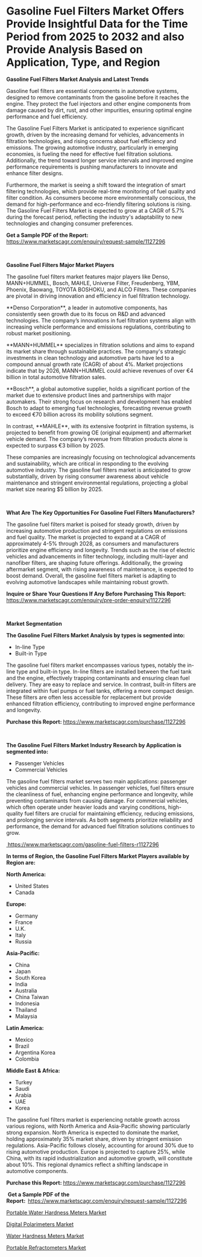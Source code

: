 <p><h1>Gasoline Fuel Filters Market Offers Provide Insightful Data for the Time Period from 2025 to 2032 and also Provide Analysis Based on Application, Type, and Region</h1></p><p><strong>Gasoline Fuel Filters Market Analysis and Latest Trends</strong></p>
<p><p>Gasoline fuel filters are essential components in automotive systems, designed to remove contaminants from the gasoline before it reaches the engine. They protect the fuel injectors and other engine components from damage caused by dirt, rust, and other impurities, ensuring optimal engine performance and fuel efficiency.</p><p>The Gasoline Fuel Filters Market is anticipated to experience significant growth, driven by the increasing demand for vehicles, advancements in filtration technologies, and rising concerns about fuel efficiency and emissions. The growing automotive industry, particularly in emerging economies, is fueling the need for effective fuel filtration solutions. Additionally, the trend toward longer service intervals and improved engine performance requirements is pushing manufacturers to innovate and enhance filter designs.</p><p>Furthermore, the market is seeing a shift toward the integration of smart filtering technologies, which provide real-time monitoring of fuel quality and filter condition. As consumers become more environmentally conscious, the demand for high-performance and eco-friendly filtering solutions is rising. The Gasoline Fuel Filters Market is expected to grow at a CAGR of 5.7% during the forecast period, reflecting the industry's adaptability to new technologies and changing consumer preferences.</p></p>
<p><strong>Get a Sample PDF of the Report:&nbsp;</strong> <a href="https://www.marketscagr.com/enquiry/request-sample/1127296?utm_campaign=1879&utm_medium=2&utm_source=Github&utm_content=ia&utm_term=11042025&utm_id=gasoline-fuel-filters">https://www.marketscagr.com/enquiry/request-sample/1127296</a></p>
<p>&nbsp;</p>
<p><strong>Gasoline Fuel Filters Major Market Players</strong></p>
<p><p>The gasoline fuel filters market features major players like Denso, MANN+HUMMEL, Bosch, MAHLE, Universe Filter, Freudenberg, YBM, Phoenix, Baowang, TOYOTA BOSHOKU, and ALCO Filters. These companies are pivotal in driving innovation and efficiency in fuel filtration technology.</p><p>**Denso Corporation**, a leader in automotive components, has consistently seen growth due to its focus on R&D and advanced technologies. The company’s innovations in fuel filtration systems align with increasing vehicle performance and emissions regulations, contributing to robust market positioning.</p><p>**MANN+HUMMEL** specializes in filtration solutions and aims to expand its market share through sustainable practices. The company's strategic investments in clean technology and automotive parts have led to a compound annual growth rate (CAGR) of about 4%. Market projections indicate that by 2026, MANN+HUMMEL could achieve revenues of over €4 billion in total automotive filtration sales. </p><p>**Bosch**, a global automotive supplier, holds a significant portion of the market due to extensive product lines and partnerships with major automakers. Their strong focus on research and development has enabled Bosch to adapt to emerging fuel technologies, forecasting revenue growth to exceed €70 billion across its mobility solutions segment.</p><p>In contrast, **MAHLE**, with its extensive footprint in filtration systems, is projected to benefit from growing OE (original equipment) and aftermarket vehicle demand. The company’s revenue from filtration products alone is expected to surpass €3 billion by 2025.</p><p>These companies are increasingly focusing on technological advancements and sustainability, which are critical in responding to the evolving automotive industry. The gasoline fuel filters market is anticipated to grow substantially, driven by rising consumer awareness about vehicle maintenance and stringent environmental regulations, projecting a global market size nearing $5 billion by 2025.</p></p>
<p>&nbsp;</p>
<p><strong>What Are The Key Opportunities For Gasoline Fuel Filters Manufacturers?</strong></p>
<p><p>The gasoline fuel filters market is poised for steady growth, driven by increasing automotive production and stringent regulations on emissions and fuel quality. The market is projected to expand at a CAGR of approximately 4-5% through 2028, as consumers and manufacturers prioritize engine efficiency and longevity. Trends such as the rise of electric vehicles and advancements in filter technology, including multi-layer and nanofiber filters, are shaping future offerings. Additionally, the growing aftermarket segment, with rising awareness of maintenance, is expected to boost demand. Overall, the gasoline fuel filters market is adapting to evolving automotive landscapes while maintaining robust growth.</p></p>
<p><strong>Inquire or Share Your Questions If Any Before Purchasing This Report:</strong> <a href="https://www.marketscagr.com/enquiry/pre-order-enquiry/1127296?utm_campaign=1879&utm_medium=2&utm_source=Github&utm_content=ia&utm_term=11042025&utm_id=gasoline-fuel-filters">https://www.marketscagr.com/enquiry/pre-order-enquiry/1127296</a></p>
<p>&nbsp;</p>
<p><strong>Market Segmentation</strong></p>
<p><strong>The Gasoline Fuel Filters Market Analysis by types is segmented into:</strong></p>
<p><ul><li>In-line Type</li><li>Built-in Type</li></ul></p>
<p><p>The gasoline fuel filters market encompasses various types, notably the in-line type and built-in type. In-line filters are installed between the fuel tank and the engine, effectively trapping contaminants and ensuring clean fuel delivery. They are easy to replace and service. In contrast, built-in filters are integrated within fuel pumps or fuel tanks, offering a more compact design. These filters are often less accessible for replacement but provide enhanced filtration efficiency, contributing to improved engine performance and longevity.</p></p>
<p><strong>Purchase this Report:&nbsp;</strong><a href="https://www.marketscagr.com/purchase/1127296?utm_campaign=1879&utm_medium=2&utm_source=Github&utm_content=ia&utm_term=11042025&utm_id=gasoline-fuel-filters">https://www.marketscagr.com/purchase/1127296</a></p>
<p>&nbsp;</p>
<p><strong>The Gasoline Fuel Filters Market Industry Research by Application is segmented into:</strong></p>
<p><ul><li>Passenger Vehicles</li><li>Commercial Vehicles</li></ul></p>
<p><p>The gasoline fuel filters market serves two main applications: passenger vehicles and commercial vehicles. In passenger vehicles, fuel filters ensure the cleanliness of fuel, enhancing engine performance and longevity, while preventing contaminants from causing damage. For commercial vehicles, which often operate under heavier loads and varying conditions, high-quality fuel filters are crucial for maintaining efficiency, reducing emissions, and prolonging service intervals. As both segments prioritize reliability and performance, the demand for advanced fuel filtration solutions continues to grow.</p></p>
<p><a href="https://www.marketscagr.com/gasoline-fuel-filters-r1127296?utm_campaign=1879&utm_medium=2&utm_source=Github&utm_content=ia&utm_term=11042025&utm_id=gasoline-fuel-filters">&nbsp;https://www.marketscagr.com/gasoline-fuel-filters-r1127296</a></p>
<p><strong>In terms of Region, the Gasoline Fuel Filters Market Players available by Region are:</strong></p>
<p>
    <p> <strong> North America: </strong>
        <ul>
            <li>United States</li>
            <li>Canada</li>
        </ul>
        </p> 
    <p> <strong> Europe: </strong>
        <ul>
            <li>Germany</li>
            <li>France</li>
            <li>U.K.</li>
            <li>Italy</li>
            <li>Russia</li>
        </ul>
        </p> 
    <p> <strong> Asia-Pacific: </strong>
        <ul>
            <li>China</li>
            <li>Japan</li>
            <li>South Korea</li>
            <li>India</li>
            <li>Australia</li>
            <li>China Taiwan</li>
            <li>Indonesia</li>
            <li>Thailand</li>
            <li>Malaysia</li>
        </ul>
        </p> 
    <p> <strong> Latin America: </strong>
        <ul>
            <li>Mexico</li>
            <li>Brazil</li>
            <li>Argentina Korea</li>
            <li>Colombia</li>
        </ul>
        </p> 
    <p> <strong> Middle East & Africa: </strong>
        <ul>
            <li>Turkey</li>
            <li>Saudi</li>
            <li>Arabia</li>
            <li>UAE</li>
            <li>Korea</li>
        </ul>
    </p>
    </p>
<p><p>The gasoline fuel filters market is experiencing notable growth across various regions, with North America and Asia-Pacific showing particularly strong expansion. North America is expected to dominate the market, holding approximately 35% market share, driven by stringent emission regulations. Asia-Pacific follows closely, accounting for around 30% due to rising automotive production. Europe is projected to capture 25%, while China, with its rapid industrialization and automotive growth, will constitute about 10%. This regional dynamics reflect a shifting landscape in automotive components.</p></p>
<p><strong>Purchase this Report: </strong><a href="https://www.marketscagr.com/purchase/1127296?utm_campaign=1879&utm_medium=2&utm_source=Github&utm_content=ia&utm_term=11042025&utm_id=gasoline-fuel-filters">https://www.marketscagr.com/purchase/1127296</a></p>
<p>&nbsp;<strong>Get a Sample PDF of the Report:&nbsp;&nbsp;</strong><a href="https://www.marketscagr.com/enquiry/request-sample/1127296?utm_campaign=1879&utm_medium=2&utm_source=Github&utm_content=ia&utm_term=11042025&utm_id=gasoline-fuel-filters">https://www.marketscagr.com/enquiry/request-sample/1127296</a></p>
<p><strong></strong></p>
<p><p><a href="https://github.com/danikabiele541/Market-Research-Report-List-1/blob/main/portable-water-hardness-meters-market.md?utm_campaign=1879&utm_medium=2&utm_source=Github&utm_content=ia&utm_term=11042025&utm_id=gasoline-fuel-filters">Portable Water Hardness Meters Market</a></p><p><a href="https://github.com/organophelia8282/Market-Research-Report-List-1/blob/main/digital-polarimeters-market.md?utm_campaign=1879&utm_medium=2&utm_source=Github&utm_content=ia&utm_term=11042025&utm_id=gasoline-fuel-filters">Digital Polarimeters Market</a></p><p><a href="https://github.com/ulyssacrayne00231/Market-Research-Report-List-1/blob/main/water-hardness-meters-market.md?utm_campaign=1879&utm_medium=2&utm_source=Github&utm_content=ia&utm_term=11042025&utm_id=gasoline-fuel-filters">Water Hardness Meters Market</a></p><p><a href="https://github.com/paljuhubeyde/Market-Research-Report-List-1/blob/main/portable-refractometers-market.md?utm_campaign=1879&utm_medium=2&utm_source=Github&utm_content=ia&utm_term=11042025&utm_id=gasoline-fuel-filters">Portable Refractometers Market</a></p></p>
